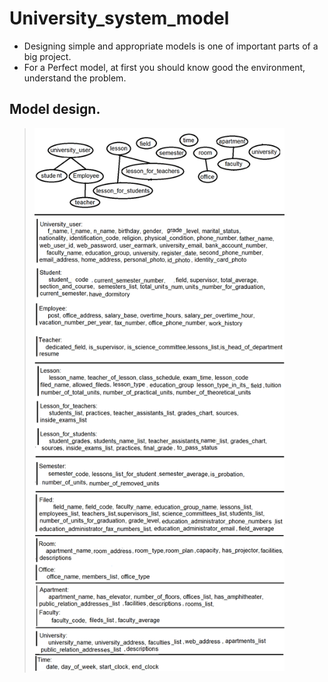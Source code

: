 # University_system_model
* Designing simple and appropriate models is one of important parts of a big project.
* For a Perfect model, at first you should know good the environment, understand the problem. 

## Model design.
> <img src="https://github.com/armanKazemi/University_system_model/blob/main/University%20models.png" width="400"/>
